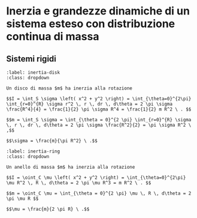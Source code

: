 <!--
```{article-info}
:author: basics
:date: "{sub-ref}`today`"
:read-time: "{sub-ref}`wordcount-minutes` min read"
```
-->

# Inerzia e grandezze dinamiche di un sistema esteso con distribuzione continua di massa

## Sistemi rigidi

```{prf:example} Inerzia di un disco uniforme
:label: inertia-disk
:class: dropdown

Un disco di massa $m$ ha inerzia alla rotazione

$$I = \int_S \sigma \left( x^2 + y^2 \right) = \int_{\theta=0}^{2\pi} \int_{r=0}^{R} \sigma r^2 \, r \, dr \, d\theta = 2 \pi \sigma \frac{R^4}{4} = \frac{1}{2} \pi \sigma R^4 = \frac{1}{2} m R^2 \ . $$

$$m = \int_S \sigma = \int_{\theta = 0}^{2 \pi} \int_{r=0}^{R} \sigma \, r \, dr \, d\theta = 2 \pi \sigma \frac{R^2}{2} = \pi \sigma R^2 \ ,$$

$$\sigma = \frac{m}{\pi R^2} \ .$$

```

```{prf:example} Inerzia di un anello uniforme
:label: inertia-ring
:class: dropdown

Un anello di massa $m$ ha inerzia alla rotazione

$$I = \oint_C \mu \left( x^2 + y^2 \right) = \int_{\theta=0}^{2\pi}  \mu R^2 \, R \, d\theta = 2 \pi \mu R^3 = m R^2 \ . $$

$$m = \oint_C \mu = \int_{\theta = 0}^{2 \pi} \mu \, R \, d\theta = 2 \pi \mu R $$

$$\mu = \frac{m}{2 \pi R} \ .$$

```
